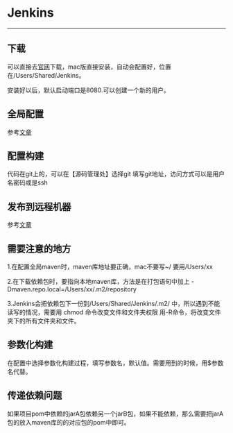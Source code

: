 # Jenkins
---
## 下载
可以直接去[官网](https://jenkins.io/download/)下载，mac版直接安装，自动会配置好，位置在/Users/Shared/Jenkins。

安装好以后，默认启动端口是8080.可以创建一个新的用户。

## 全局配置
参考[文章](https://blog.csdn.net/xlgen157387/article/details/50353317)

## 配置构建
代码在git上的，可以在【源码管理处】选择git
填写git地址，访问方式可以是用户名密码或是ssh

## 发布到远程机器
参考[文章](http://blog.51cto.com/xiong51/2091739)

## 需要注意的地方
1.在配置全局maven时，maven库地址要正确，mac不要写~/ 要用/Users/xx

2.在下载依赖包时，要指向本地maven库，方法是在打包语句中加上 -Dmaven.repo.local=/Users/xx/.m2/repository

3.Jenkins会把依赖包下一份到/Users/Shared/Jenkins/.m2/ 中，所以遇到不能读写的情况，需要用 chmod 命令改变文件和文件夹权限 用-R命令，将改变文件夹下的所有文件夹和文件。

## 参数化构建
在配置中选择参数化构建过程，填写参数名，默认值。需要用到的时候，用$参数名代替。

## 传递依赖问题
如果项目pom中依赖的jarA包依赖另一个jarB包，如果不能依赖，那么需要把jarA包的<dependency>放入maven库的的对应包的pom中即可。
